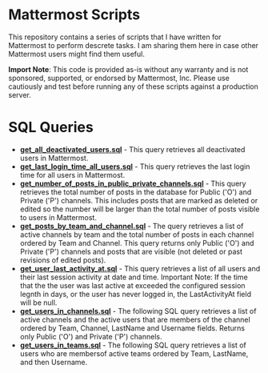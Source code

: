 # Mattermost Scripts

This repository contains a series of scripts that I have written for Mattermost to perform descrete tasks. I am sharing them here in case other Mattermost users might find them useful.

**Import Note**: This code is provided as-is without any warranty and is not sponsored, supported, or endorsed by Mattermost, Inc. Please use cautiously and test before running any of these scripts against a production server.

# SQL Queries

* **[get_all_deactivated_users.sql](get_all_deactivated_users.sql)** - This query retrieves all deactivated users in Mattermost.
* **[get_last_login_time_all_users.sql](get_last_login_time_all_users.sql)** - This query retrieves the last login time for all users in Mattermost.
* **[get_number_of_posts_in_public_private_channels.sql](get_number_of_posts_in_public_private_channels.sql)** - This query retrieves the total number of posts in the database for Public ('O') and Private ('P') channels. This includes posts that are marked as deleted or edited so the number will be larger than the total number of posts visible to users in Mattermost.
* **[get_posts_by_team_and_channel.sql](get_posts_by_team_and_channel.sql)** - The query retrieves a list of active channels by team and the total number of posts in each channel ordered by Team and Channel. This query returns only Public ('O') and Private ('P') channels and posts that are visible (not deleted or past revisions of edited posts).
* **[get_user_last_activity_at.sql](get_user_last_activity_at.sql)** - This query retrieves a list of all users and their last session activity at date and time. Important Note: If the time that the the user was last active at exceeded the configured session legnth in days, or the user has never logged in, the LastActivityAt field will be null.
* **[get_users_in_channels.sql](get_users_in_channels.sql)** - The following SQL query retrieves a list of active channels and the active users that are members of the channel ordered by Team, Channel, LastName and Username fields. Returns only Public ('O') and Private ('P') channels.
* **[get_users_in_teams.sql](get_users_in_teams.sql)** - The following SQL query retrieves a list of users who are membersof active teams ordered by Team, LastName, and then Username.

